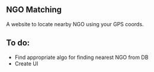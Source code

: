 ## NGO Matching
A website to locate nearby NGO using your GPS coords.

## To do:
 - Find appropriate algo for finding nearest NGO from DB
 - Create UI
